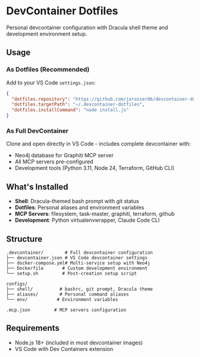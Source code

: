 # DevContainer Dotfiles

Personal devcontainer configuration with Dracula shell theme and development environment setup.

## Usage

### As Dotfiles (Recommended)
Add to your VS Code `settings.json`:

```json
{
  "dotfiles.repository": "https://github.com/jarosser06/devcontainer-dotfiles",
  "dotfiles.targetPath": "~/.devcontainer-dotfiles",
  "dotfiles.installCommand": "node install.js"
}
```

### As Full DevContainer
Clone and open directly in VS Code - includes complete devcontainer with:
- Neo4j database for Graphiti MCP server
- All MCP servers pre-configured
- Development tools (Python 3.11, Node 24, Terraform, GitHub CLI)

## What's Installed

- **Shell**: Dracula-themed bash prompt with git status
- **Dotfiles**: Personal aliases and environment variables  
- **MCP Servers**: filesystem, task-master, graphiti, terraform, github
- **Development**: Python virtualenvwrapper, Claude Code CLI

## Structure

```
.devcontainer/        # Full devcontainer configuration
├── devcontainer.json # VS Code devcontainer settings
├── docker-compose.yml# Multi-service setup with Neo4j
├── Dockerfile       # Custom development environment
└── setup.sh         # Post-creation setup script

configs/
├── shell/          # bashrc, git prompt, Dracula theme
├── aliases/        # Personal command aliases
└── env/           # Environment variables

.mcp.json         # MCP servers configuration
```

## Requirements

- Node.js 18+ (included in most devcontainer images)
- VS Code with Dev Containers extension
